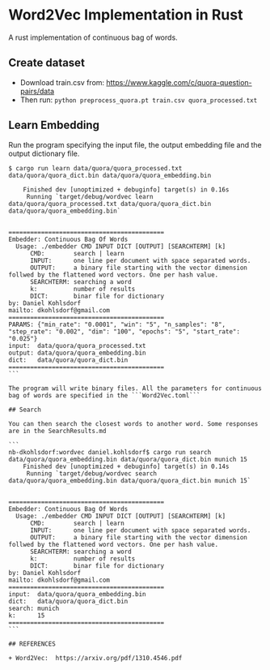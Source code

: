 # Word2Vec Implementation in Rust

A rust implementation of continuous bag of words.

## Create dataset 

+ Download train.csv from: https://www.kaggle.com/c/quora-question-pairs/data
+ Then run: ```python preprocess_quora.pt train.csv quora_processed.txt```

## Learn Embedding

Run the program specifying the input file, the output embedding file and the output dictionary file.

````
$ cargo run learn data/quora/quora_processed.txt data/quora/quora_dict.bin data/quora/quora_embedding.bin

    Finished dev [unoptimized + debuginfo] target(s) in 0.16s
     Running `target/debug/wordvec learn data/quora/quora_processed.txt data/quora/quora_dict.bin data/quora/quora_embedding.bin`


===========================================
Embedder: Continuous Bag Of Words
  Usage: ./embedder CMD INPUT DICT [OUTPUT] [SEARCHTERM] [k]
      CMD:        search | learn
      INPUT:      one line per document with space separated words. 
      OUTPUT:     a binary file starting with the vector dimension follwed by the flattened word vectors. One per hash value.
      SEARCHTERM: searching a word
      k:          number of results
      DICT:       binar file for dictionary
by: Daniel Kohlsdorf
mailto: dkohlsdorf@gmail.com
===========================================
PARAMS: {"min_rate": "0.0001", "win": "5", "n_samples": "8", "step_rate": "0.002", "dim": "100", "epochs": "5", "start_rate": "0.025"}
input:  data/quora/quora_processed.txt
output: data/quora/quora_embedding.bin
dict:   data/quora/quora_dict.bin
===========================================
```

The program will write binary files. All the parameters for continuous bag of words are specified in the ```Word2Vec.toml```

## Search

You can then search the closest words to another word. Some responses are in the SearchResults.md

```
nb-dkohlsdorf:wordvec daniel.kohlsdorf$ cargo run search data/quora/quora_embedding.bin data/quora/quora_dict.bin munich 15
    Finished dev [unoptimized + debuginfo] target(s) in 0.14s
     Running `target/debug/wordvec search data/quora/quora_embedding.bin data/quora/quora_dict.bin munich 15`


===========================================
Embedder: Continuous Bag Of Words
  Usage: ./embedder CMD INPUT DICT [OUTPUT] [SEARCHTERM] [k]
      CMD:        search | learn
      INPUT:      one line per document with space separated words. 
      OUTPUT:     a binary file starting with the vector dimension follwed by the flattened word vectors. One per hash value.
      SEARCHTERM: searching a word
      k:          number of results
      DICT:       binar file for dictionary
by: Daniel Kohlsdorf
mailto: dkohlsdorf@gmail.com
===========================================
input:  data/quora/quora_embedding.bin
dict:   data/quora/quora_dict.bin
search: munich
k:      15
===========================================
```

## REFERENCES

+ Word2Vec:  https://arxiv.org/pdf/1310.4546.pdf